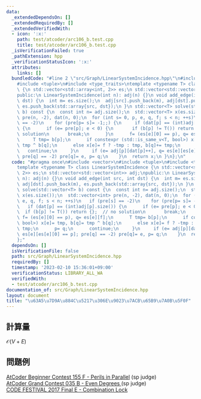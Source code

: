 ```yaml
---
data:
  _extendedDependsOn: []
  _extendedRequiredBy: []
  _extendedVerifiedWith:
  - icon: ':x:'
    path: test/atcoder/arc106_b.test.cpp
    title: test/atcoder/arc106_b.test.cpp
  _isVerificationFailed: true
  _pathExtension: hpp
  _verificationStatusIcon: ':x:'
  attributes:
    links: []
  bundledCode: "#line 2 \"src/Graph/LinearSystemIncidence.hpp\"\n#include <vector>\n\
    #include <tuple>\n#include <type_traits>\ntemplate <typename T> class LinearSystemIncidence\
    \ {\n std::vector<std::array<int, 2>> es;\n std::vector<std::vector<int>> adj;\n\
    public:\n LinearSystemIncidence(int n): adj(n) {}\n void add_edge(int src, int\
    \ dst) {\n  int m= es.size();\n  adj[src].push_back(m), adj[dst].push_back(m),\
    \ es.push_back(std::array{src, dst});\n }\n std::vector<T> solve(std::vector<T>\
    \ b) const {\n  const int n= adj.size();\n  std::vector<T> x(es.size());\n  std::vector<int>\
    \ pre(n, -2), dat(n, 0);\n  for (int s= 0, p, e, q, f; s < n; ++s)\n   if (pre[s]\
    \ == -2)\n    for (pre[p= s]= -1;;) {\n     if (dat[p] == (int)adj[p].size())\
    \ {\n      if (e= pre[p]; e < 0) {\n       if (b[p] != T()) return {};  // no\
    \ solution\n       break;\n      }\n      f= (es[e][0] == p), q= es[e][f];\n \
    \     T tmp= b[p];\n      if constexpr (std::is_same_v<T, bool>) x[e]= tmp, b[q]=\
    \ tmp ^ b[q];\n      else x[e]= f ? -tmp : tmp, b[q]+= tmp;\n      p= q;\n   \
    \   continue;\n     }\n     if (e= adj[p][dat[p]++], q= es[e][es[e][0] == p];\
    \ pre[q] == -2) pre[q]= e, p= q;\n    }\n  return x;\n }\n};\n"
  code: "#pragma once\n#include <vector>\n#include <tuple>\n#include <type_traits>\n\
    template <typename T> class LinearSystemIncidence {\n std::vector<std::array<int,\
    \ 2>> es;\n std::vector<std::vector<int>> adj;\npublic:\n LinearSystemIncidence(int\
    \ n): adj(n) {}\n void add_edge(int src, int dst) {\n  int m= es.size();\n  adj[src].push_back(m),\
    \ adj[dst].push_back(m), es.push_back(std::array{src, dst});\n }\n std::vector<T>\
    \ solve(std::vector<T> b) const {\n  const int n= adj.size();\n  std::vector<T>\
    \ x(es.size());\n  std::vector<int> pre(n, -2), dat(n, 0);\n  for (int s= 0, p,\
    \ e, q, f; s < n; ++s)\n   if (pre[s] == -2)\n    for (pre[p= s]= -1;;) {\n  \
    \   if (dat[p] == (int)adj[p].size()) {\n      if (e= pre[p]; e < 0) {\n     \
    \  if (b[p] != T()) return {};  // no solution\n       break;\n      }\n     \
    \ f= (es[e][0] == p), q= es[e][f];\n      T tmp= b[p];\n      if constexpr (std::is_same_v<T,\
    \ bool>) x[e]= tmp, b[q]= tmp ^ b[q];\n      else x[e]= f ? -tmp : tmp, b[q]+=\
    \ tmp;\n      p= q;\n      continue;\n     }\n     if (e= adj[p][dat[p]++], q=\
    \ es[e][es[e][0] == p]; pre[q] == -2) pre[q]= e, p= q;\n    }\n  return x;\n }\n\
    };"
  dependsOn: []
  isVerificationFile: false
  path: src/Graph/LinearSystemIncidence.hpp
  requiredBy: []
  timestamp: '2023-02-10 15:36:01+09:00'
  verificationStatus: LIBRARY_ALL_WA
  verifiedWith:
  - test/atcoder/arc106_b.test.cpp
documentation_of: src/Graph/LinearSystemIncidence.hpp
layout: document
title: "\u63A5\u7D9A\u884C\u5217\u306E\u9023\u7ACB\u65B9\u7A0B\u5F0F"
---
```

## 計算量
$\mathcal{O}(V+E)$
## 問題例
[AtCoder Beginner Contest 155 F - Perils in Parallel](https://atcoder.jp/contests/abc155/tasks/abc155_f) (sp judge)\
[AtCoder Grand Contest 035 B - Even Degrees ](https://atcoder.jp/contests/agc035/tasks/agc035_b) (sp judge)\
[CODE FESTIVAL 2017 Final E - Combination Lock](https://atcoder.jp/contests/cf17-final/tasks/cf17_final_e)